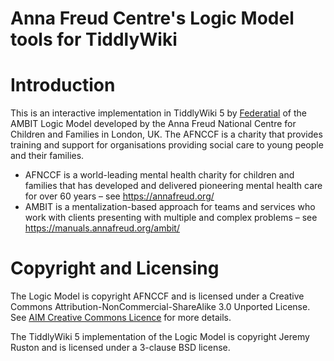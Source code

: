 # Anna Freud Centre's Logic Model tools for TiddlyWiki

# Introduction

This is an interactive implementation in TiddlyWiki 5 by [Federatial](https://federatial.com) of the AMBIT Logic Model developed by the Anna Freud National Centre for Children and Families in London, UK. The AFNCCF is a charity that provides training and support for organisations providing social care to young people and their families.

* AFNCCF is a world-leading mental health charity for children and families that has developed and delivered pioneering mental health care for over 60 years – see https://annafreud.org/
* AMBIT is a mentalization-based approach for teams and services who work with clients presenting with multiple and complex problems – see https://manuals.annafreud.org/ambit/

# Copyright and Licensing

The Logic Model is copyright AFNCCF and is licensed under a Creative Commons Attribution-NonCommercial-ShareAlike 3.0 Unported License. See [AIM Creative Commons Licence](https://manuals.annafreud.org/ambit/#AIM%20Creative%20Commons%20Licence) for more details.

The TiddlyWiki 5 implementation of the Logic Model is copyright Jeremy Ruston and is licensed under a 3-clause BSD license.

